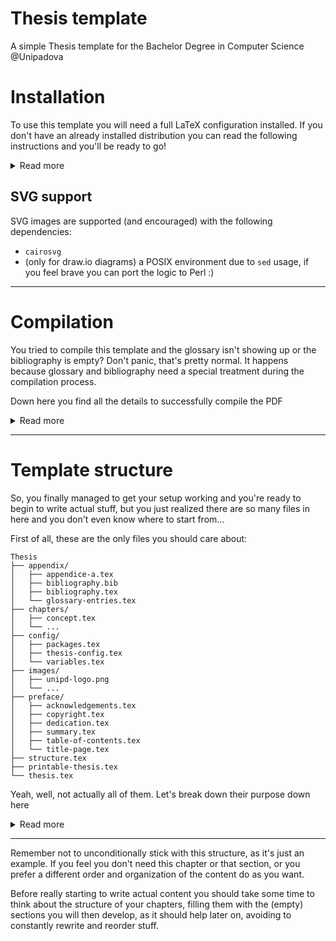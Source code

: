 # Thesis template
A simple Thesis template for the Bachelor Degree in Computer Science @Unipadova

# Installation
To use this template you will need a full LaTeX configuration installed.
If you don't have an already installed distribution you can read the following instructions and you'll be ready to go!

<details>
<summary>Read more</summary>

## TeX Live installation
You can use whatever you want to compile your thesis, but one of the most straightforward ways is using TeX Live.
It should be available on every platform you use and comes with a lot of packages and tools.

There are downloads for [Windows](https://mirror.ctan.org/systems/texlive/tlnet/install-tl-windows.exe) and [macOS](https://mirror.ctan.org/systems/mac/mactex/MacTeX.pkg), or instead you can install it using your favorite package manager:
```bash
sudo apt install texlive-full
```
```bash
sudo pacman -S texlive-most
```
```bash
sudo dnf install texlive-scheme-full
```
```bash
brew install basictex
```
```powershell
choco install texlive
```

## Configuration for TeX Live
This template is pretty big and complex, therefore it requires a lot of specific packages that may not be shipped with your installation of TeX Live by default.

Here's the complete list of packages that you'll need, in order to be able to successfully compile your thesis:
- pdfx
- xcolor
- xmpincl
- caption
- changepage
- csquotes
- emptypage
- epigraph
- nextpage
- eurosym
- layaureo
- listings
- microtype
- mparhack
- relsize
- quoting
- subfig
- booktabs
- glossaries
- glossaries-italian
- glossaries-english
- biber
- biblatex
- babel
- babel-italian
- cm-super
- greek-fontenc
- latexmk
- fancyhdr

You can install them manually using the TeX Live Manager (good luck!), or using the CLI utility counterpart `tlmgr`

Just copy and paste the following command in your terminal.
```bash
sudo tlmgr update --self
sudo tlmgr update --all
sudo tlmgr install pdfx xcolor xmpincl caption changepage csquotes emptypage epigraph nextpage eurosym layaureo listings microtype mparhack relsize quoting subfig booktabs glossaries glossaries-italian glossaries-english biber biblatex babel babel-italian cm-super greek-fontenc latexmk fancyhdr
```

As you can see `tlmgr` asks for admin rights, so you'll need to use `sudo` on Linux/macOS, while on Windows you have to [open a command prompt instance as admin](https://www.howtogeek.com/194041/how-to-open-the-command-prompt-as-administrator-in-windows-8.1/) and omit the `sudo` at the beginning of the lines.

</details>

## SVG support

SVG images are supported (and encouraged) with the following dependencies:

- `cairosvg`
- (only for draw.io diagrams) a POSIX environment due to `sed` usage, if you feel brave you can port the logic to Perl :)

---

# Compilation
You tried to compile this template and the glossary isn't showing up or the bibliography is empty? Don't panic, that's pretty normal.
It happens because glossary and bibliography need a special treatment during the compilation process.

Down here you find all the details to successfully compile the PDF

<details>
<summary>Read more</summary>

## Latexmk
In order to get the complete PDF of your thesis, with all the rings and bells of glossaries and bibliographies you need to compile using latexmk with the following command:
```bash
latexmk thesis.tex
```

Latexmk is a powerful tool and allows you to do some other interesting stuff too, see `latexmk -help`.
Most notably, if something feels wrong in the produced PDF you may want to force a full recompilation, using the `-g` (or the more aggressive `-gg`) option.

## Yeah ok, cool, but I don't want to always compile from the terminal
You can tell your LaTeX editor to compile using latexmk by default.

### VS Code + TeX Workshop extension
This template comes with a [`settings.json`](.vscode/settings.json) file, that sets latexmk as the default command to compile the PDF.
Everything should work fine out of the box.

### TeXStudio
Read the first 3 points of [this guide](https://latex.ti.bfh.ch/doc_gettingStarted/configuration/texstudio.html).

</details>

---

# Template structure
So, you finally managed to get your setup working and you're ready to begin to write actual stuff, but you just realized there are so many files in here and you don't even know where to start from...

First of all, these are the only files you should care about:
```
Thesis
├── appendix/
│   ├── appendice-a.tex
│   ├── bibliography.bib
│   ├── bibliography.tex
│   └── glossary-entries.tex
├── chapters/
│   ├── concept.tex
│   └── ...
├── config/
│   ├── packages.tex
│   ├── thesis-config.tex
│   └── variables.tex
├── images/
│   ├── unipd-logo.png
│   └── ...
├── preface/
│   ├── acknowledgements.tex
│   ├── copyright.tex
│   ├── dedication.tex
│   ├── summary.tex
│   ├── table-of-contents.tex
│   └── title-page.tex
├── structure.tex
├── printable-thesis.tex
└── thesis.tex
```

Yeah, well, not actually all of them. Let's break down their purpose down here

<details>
<summary>Read more</summary>

- `config/`
    - `variables.tex`: the first file you want to look into.
    It defines all the variables that will be used to automatically fill some contents of the document, such as the title, your name, your professor etc.
    It also fills the final PDF file metadata fields.
    - `thesis-config.tex`: some custom commands definitions and package-specific configurations.
    If you feel adventurous enough you can tune them to your preferences, but the provided ones should be ok
    - `packages.tex`: should be pretty much self-explanatory.
    Just the declaration of all the packages used in the project.
    Nothing relevant to see here
- `preface/`: all those pages you find before the actual chapters are gathered here:
    - `summary.tex`: in here you briefly explain what the thesis is about.
    You shouldn't spend much effort on this, just look at what's already in there and adapt it to your experience
    - `acknowledgements.tex`: should be clear by itself. Just remember to thank your professor first
    - `dedication.tex`: contains a small dedication with famous quote
    - `title-page.tex`: declares the structure of the front page.
    Everything is automatic and the various names, such as your name, you thesis title, your professor etc get filled from those variables you set in `config/variables.tex`.
    If your thesis has a very long title you may need to slightly adjust some spacing, in order to keep a decent layout
    - `table-of-contents.tex`: generates the table of contents. Nothing to see here
    - `copyright.tex`: it's nothing special, just that blank page with copyright
- `chapters/`: the real stuff is placed here.
This is the directory you will spend most of your time in, writing the main content.
You will already find some example chapters in there, which are meant to show you how to use the template and to give an example of the structure of a thesis. \
Use file names that reflect the content of the chapter, avoid calling them `chapter-03.tex`.
When creating, deleting or editing chapters remember that you have to put them in `structure.tex` too
- `structure.tex`: this doesn't contain any actual content at all.
It just sets down the structure of the document, importing other files in the right order.
You may occasionally need to put some new chapters you will write, but apart from that there's not much to do here
- `thesis.tex`: the root file of your thesis. As you can read above it is the only file to compile, in order to get the final PDF. Nothing more to say
- `printable-thesis.tex`: yet another root file.
When compiled, this one produces a version that is more fit to be printed as an elegant sweet physical copy, than to be viewed on your favorite PDF reader.
It provides asymmetrical margins, chapters openings on the right and no links highlighting
- `images/`: where the template will look for images, when including one
- `appendix/`: contains the last chapters, such as custom appendix chapters, bibliography and glossary
    - `bibliography.bib`: where you put actual bibliography content
    - `glossary-entries.tex:` where you put your glossary definitions, following the syntax of the example terms
    - `bibliography.tex`: the automatic structure of bibliography. No need to change anything here

</details>

---

Remember not to unconditionally stick with this structure, as it's just an example.
If you feel you don't need this chapter or that section, or you prefer a different order and organization of the content do as you want.

Before really starting to write actual content you should take some time to think about the structure of your chapters, filling them with the (empty) sections you will then develop, as it should help later on, avoiding to constantly rewrite and reorder stuff.
